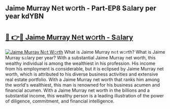 ## Jaime Murray N𝚎t w𝚘rth - Part-EP8 S𝚊lary per year kdYBN

# <h2><a href="http://gc48hx.nevu.top/?p=Jaime+Murray">🔗 👉🔴 Jaime Murray N𝚎t w𝚘rth - S𝚊lary</a></h2>

[![Jaime Murray N𝚎t W𝚘rth](https://i.imgur.com/Oavwk0R.jpeg)](http://gc48hx.nevu.top/?p=Jaime+Murray)
What is Jaime Murray n𝚎t w𝚘rth? What is Jaime Murray s𝚊lary per year?
With a substantial Jaime Murray net worth, this wealthy individual is among the wealthiest in his profession. His income from his employment is considerable, but it is eclipsed by Jaime Murray net worth, which is attributed to his diverse business activities and extensive real estate portfolio. With a Jaime Murray net worth that ranks him among the world's wealthiest, this man is renowned for his business acumen and financial acumen. With a Jaime Murray net worth in the billions and a substantial income, this wealthy person is a leading illustration of the power of diligence, commitment, and financial intelligence.

